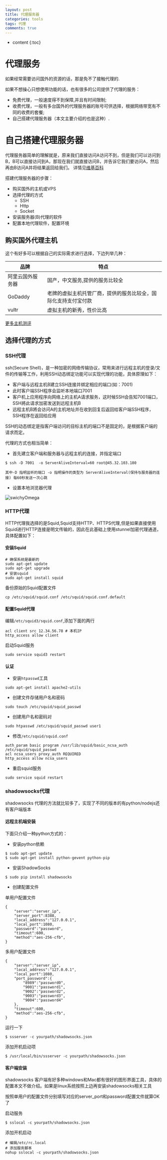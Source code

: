 ```yaml
---
layout: post
title: 代理服务器
categories: tools
tags: 代理
comments: true
---
```


* content
{:toc}

# 代理服务

如果经常需要访问国外的资源的话，那是免不了接触代理的.

如果不想操心只想使用功能的话，也有很多的公司提供了代理的服务：

* 免费代理，一般速度得不到保障,并且有时间限制;
* 收费代理，一般有多台国外的代理服务器的账号可供选择，根据网络带宽有不同的收费的套餐;
* 自己搭建代理服务器（本文主要介绍的也是这种）.

# 自己搭建代理服务器

代理服务器简单的理解就是，原来我们直接访问A访问不到，但是我们可以访问到B，B可以直接访问到A，那现在我们就直接访问B，并告诉它我们要访问A，然后再由B访问A并将结果返回给我们。
详情见[维基百科][wiki]

搭建代理服务器的步骤：

* 购买国外的主机或VPS
* 选择代理的方式
    * SSH
    * Http
    * Socket
* 安装服务器(B)代理的软件
* 配置本地代理软件，配置环境






## 购买国外代理主机

这个有好多可以根据自己的实际需求进行选择，下边列举几种：


品牌            | 特点
----------------|---------------
阿里云国外服务器|国产，中文服务,提供的服务比较全
GoDaddy         |老牌的虚拟主机托管厂商，提供的服务比较全，国际化支持支付宝付款
vultr           |虚拟主机的新秀，性价比高

[更多主机测评](https://www.zhujiceping.com/)

## 选择代理的方式

### SSH代理

ssh(Secure Shell)，是一种加密的网络传输协议，常用来进行远程主机的登录/文件的传输等工作，利用SSH动态绑定功能可以实现代理的功能，具体原理如下：

* 客户端与远程主机B建立SSH连接并绑定相应的端口(如：7001)
* 此时客户端SSH程序会监听本地端口7001
* 客户机上应用程序向网络上的主机A请求服务，这时候SSH会告知7001端口，SSH將此请求加密发送到远程主机B
* 远程主机B將会访问A的主机地址并在收到回复后返回给客户端SSH程序，SSH程序在返回给应用

SSH的动态绑定是指客户端访问的目标主机的端口不是固定的，是根据客户端的请求而定。

代理的方式也相当简单：
* 首先建立客户端和服务器与远程主机的连接，并指定端口
```
$ ssh -D 7001  -o ServerAliveInterval=60 root@45.32.103.180     

其中-D 指明监听的端口 -o 指明操作的类型为 ServerAliveInterval(保持与服务器的连接) 每60秒发送一次心跳 
```

* 设置本地浏览器代理

![swichyOmega]({{site.imgserver}}/tools/img/swichyOmega.png)

### HTTP代理

HTTP代理我选择的是Squid,Squid支持HTTP、HTTPS代理,但是如果直接使用Squid进行HTTP连接是明文传输的，因此在此基础上使用stunnel加密代理通道，具体配置如下：

#### 安装Squid

```
# 确保系统是最新的
sudo apt-get update
sudo apt-get upgrade
# 安装squid
sudo apt-get install squid
```

备份原始的Squid配置文件

```
cp /etc/squid/squid.conf /etc/squid/squid.conf.default
```

#### 配置Squid代理

编辑`/etc/squid3/squid.conf`,添加下面的两行

```
acl client src 12.34.56.78 # 本机IP
http_access allow client
```

启动Squid服务

```
sudo service squid3 restart
```

#### 认证

* 安装`htpasswd`工具
```
sudo apt-get install apache2-utils
```
* 创建文件存储用户名和密码
```
sudo touch /etc/squid/squid_passwd
```

* 创建用户名和密码对

```
sudo htpasswd /etc/squid/squid_passwd user1
```

* 修改`/etc/squid/squid.conf`

```
auth_param basic program /usr/lib/squid/basic_ncsa_auth /etc/squid/squid_passwd
acl ncsa_users proxy_auth REQUIRED
http_access allow ncsa_users
```

* 重启squid服务

```
sudo service squid restart
```
### shadowsocks代理

shadowsocks 代理的方法就比较多了，实现了不同的版本的有python/nodejs还有客户端版本

#### 远程主机端安装
下面只介绍一种python方式的：

* 安装python依赖
```
$ sudo apt-get update
$ sudo apt-get install python-gevent python-pip
```

* 安装ShadowSocks

```
$ sudo pip install shadowsocks
```

* 创建配置文件

单用户配置文件
```
{
    "server":"server_ip",
    "server_port":8388,
    "local_address":"127.0.0.1",
    "local_port":1080,
    "password":"password",
    "timeout":600,
    "method":"aes-256-cfb",
}
```

多用户配置文件
```
{
    "server":"server_ip",
    "local_address":"127.0.0.1",
    "local_port":1080,
    "port_password":{
        "8989":"password0",
        "9001":"password1",
        "9002":"password2",
        "9003":"password3",
        "9004":"password4"
    },
    "timeout":600,
    "method":"aes-256-cfb",
}
```

运行一下

```
$ ssserver -c yourpath/shadowsocks.json
```

添加开机启动项

```
$ /usr/local/bin/ssserver -c yourpath/shadowsocks.json
```

#### 客户端安装

shadowsocks 客户端有好多种windows和Mac都有很好的图形界面工具，具体的配置本文不做介绍。如果是linux系统按照上边再安装shadowsocks相关工具

按照单用户的配置文件分别填写对应的server_port和password配置文件就算OK了

启动服务
```
$ sslocal -c yourpath/shadowsocks.json
```

添加开机启动

```
# 编辑/etc/rc.local
# 添加服务脚本
nohup sslocal -c yourpath/shadowsocks.json
```

[wiki]: https://zh.wikipedia.org/wiki/%E4%BB%A3%E7%90%86%E6%9C%8D%E5%8A%A1%E5%99%A8 "wiki"
[ssh]: http://www.pchou.info/linux/2015/11/01/ssh-tunnel.html "SSH代理的原理"
